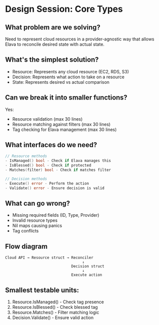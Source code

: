 # Design Session: Core Types

## What problem are we solving?
Need to represent cloud resources in a provider-agnostic way that allows Elava to reconcile desired state with actual state.

## What's the simplest solution?
- Resource: Represents any cloud resource (EC2, RDS, S3)
- Decision: Represents what action to take on a resource
- State: Represents desired vs actual comparison

## Can we break it into smaller functions?
Yes:
- Resource validation (max 30 lines)
- Resource matching against filters (max 30 lines)
- Tag checking for Elava management (max 30 lines)

## What interfaces do we need?
```go
// Resource methods
- IsManaged() bool - Check if Elava manages this
- IsBlessed() bool - Check if protected
- Matches(filter) bool - Check if matches filter

// Decision methods
- Execute() error - Perform the action
- Validate() error - Ensure decision is valid
```

## What can go wrong?
- Missing required fields (ID, Type, Provider)
- Invalid resource types
- Nil maps causing panics
- Tag conflicts

## Flow diagram
```
Cloud API → Resource struct → Reconciler
                                   ↓
                              Decision struct
                                   ↓
                              Execute action
```

## Smallest testable units:
1. Resource.IsManaged() - Check tag presence
2. Resource.IsBlessed() - Check blessed tag
3. Resource.Matches() - Filter matching logic
4. Decision.Validate() - Ensure valid action
